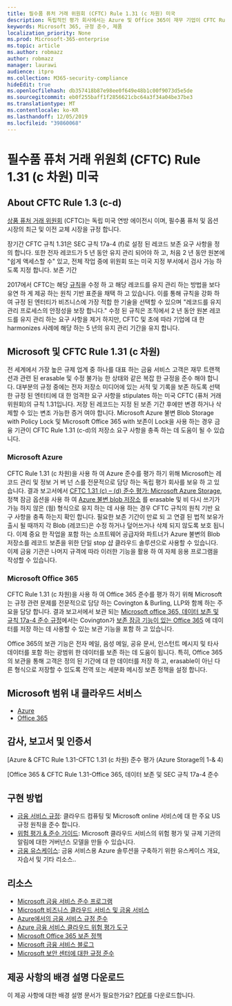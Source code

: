 ```yaml
---
title: 필수품 퓨처 거래 위원회 (CFTC) Rule 1.31 (c 차원) 미국
description: 독립적인 평가 회사에서는 Azure 및 Office 365이 재무 기업이 CFTC Rule 1.31 레코드 보존 및 불변의 저장소 요구 사항을 충족 하도록 도울 수 있음을 확인 했습니다.
keywords: Microsoft 365, 규정 준수, 제품
localization_priority: None
ms.prod: Microsoft-365-enterprise
ms.topic: article
ms.author: robmazz
author: robmazz
manager: laurawi
audience: itpro
ms.collection: M365-security-compliance
hideEdit: true
ms.openlocfilehash: db357418b87e98ee0f649e48b1c00f9073d5e5de
ms.sourcegitcommit: eb0f255baff1f2856621cbc64a3f34a04be37be3
ms.translationtype: MT
ms.contentlocale: ko-KR
ms.lasthandoff: 12/05/2019
ms.locfileid: "39860068"
---
```

# <a name="commodity-futures-trading-commission-cftc-rule-131c-d-united-states"></a>필수품 퓨처 거래 위원회 (CFTC) Rule 1.31 (c 차원) 미국

## <a name="about-cftc-rule-13c-d"></a>About CFTC Rule 1.3 (c-d)

[상품 퓨처 거래 위원회](https://www.cftc.gov/) (CFTC)는 독립 미국 연방 에이전시 이며, 필수품 퓨처 및 옵션 시장의 최근 및 이전 교체 시장을 규정 합니다.  
  
장기간 CFTC 규칙 1.31은 SEC 규칙 17a-4 (f)로 설정 된 레코드 보존 요구 사항을 정의 합니다. 또한 전자 레코드가 5 년 동안 유지 관리 되어야 하 고, 처음 2 년 동안 원본에 "쉽게 액세스할 수" 있고, 전체 작업 중에 위원회 또는 미국 지정 부서에서 검사 가능 하도록 지정 합니다. 보존 기간  
  
2017에서 CFTC는 해당 [규칙](https://www.cftc.gov/sites/default/files/idc/groups/public/@lrfederalregister/documents/file/2017-11014a.pdf)을 수정 하 고 해당 레코드를 유지 관리 하는 방법을 보다 유연 하 게 제공 하는 원칙 기반 표준을 채택 하 고 있습니다. 이를 통해 규칙을 강화 하 여 규정 된 엔터티가 비즈니스에 가장 적합 한 기술을 선택할 수 있으며 "레코드를 유지 관리 프로세스의 안정성을 보장 합니다." 수정 된 규칙은 조직에서 2 년 동안 원본 레코드를 유지 관리 하는 요구 사항을 제거 하지만, CFTC 및 초에 따라 기업에 대 한 harmonizes 사례에 해당 하는 5 년의 유지 관리 기간을 유지 합니다.

## <a name="microsoft-and-cftc-rule-131c-d"></a>Microsoft 및 CFTC Rule 1.31 (c 차원)

전 세계에서 가장 높은 규제 업계 중 하나를 대표 하는 금융 서비스 고객은 재무 트랜잭션과 관련 된 erasable 및 수정 불가능 한 상태와 같은 복잡 한 규정을 준수 해야 합니다. 대부분의 규정 중에는 전자 저장소 미디어에 있는 서적 및 기록을 보존 하도록 선택한 규정 된 엔터티에 대 한 엄격한 요구 사항을 stipulates 하는 미국 CFTC (퓨처 거래 위원회)의 규칙 1.31입니다. 저장 된 레코드는 지정 된 보존 기간 후에만 변경 하거나 삭제할 수 있는 변조 가능한 증거 여야 합니다. Microsoft Azure 불변 Blob Storage with Policy Lock 및 Microsoft Office 365 with 보존이 Lock을 사용 하는 경우 금융 기관이 CFTC Rule 1.31 (c-d)의 저장소 요구 사항을 충족 하는 데 도움이 될 수 있습니다.

### <a name="microsoft-azure"></a>Microsoft Azure

CFTC Rule 1.31 (c 차원)을 사용 하 여 Azure 준수를 평가 하기 위해 Microsoft는 레코드 관리 및 정보 거 버 넌 스를 전문적으로 담당 하는 독립 평가 회사를 보유 하 고 있습니다. 결과 보고서에서 [CFTC 1.31 (c) – (d) 준수 평가: Microsoft Azure Storage](https://servicetrust.microsoft.com/ViewPage/MSComplianceGuide?command=Download&downloadType=Document&downloadId=19b08fd4-d276-43e8-9461-715981d0ea20&docTab=4ce99610-c9c0-11e7-8c2c-f908a777fa4d_GRC_Assessment_Reports), 정책 잠금 옵션을 사용 하 여 [Azure 불변 blob 저장소](https://docs.microsoft.com/azure/storage/blobs/storage-blob-immutable-storage) 를 erasable 및 비 다시 쓰기가 가능 하지 않은 (웜) 형식으로 유지 하는 데 사용 하는 경우 CFTC 규칙의 원칙 기반 요구 사항을 충족 하는지 확인 합니다. 필요한 보존 기간이 만료 되 고 연결 된 법적 보유가 출시 될 때까지 각 Blob (레코드)은 수정 하거나 덮어쓰거나 삭제 되지 않도록 보호 됩니다. 이제 중요 한 작업을 포함 하는 소프트웨어 공급자와 파트너가 Azure 불변의 Blob 저장소를 레코드 보존을 위한 단일 stop 샵 클라우드 솔루션으로 사용할 수 있습니다. 이제 금융 기관은 나머지 규격에 따라 이러한 기능을 활용 하 여 자체 응용 프로그램을 작성할 수 있습니다.

### <a name="microsoft-office-365"></a>Microsoft Office 365

CFTC Rule 1.31 (c 차원)을 사용 하 여 Office 365 준수를 평가 하기 위해 Microsoft는 규정 관련 문제를 전문적으로 담당 하는 Covington & Burling, LLP와 함께 하는 주요을 담당 합니다. 결과 보고서에서 보관 되는 [Microsoft office 365, 데이터 보존 및 규칙 17a-4 준수 규정](https://go.microsoft.com/fwlink/?linkid=830440)에서는 Covington가 [보존 잠금 기능이 있는 Office 365](https://docs.microsoft.com/office365/securitycompliance/retention-policies#locking-a-retention-policy) 에 데이터를 저장 하는 데 사용할 수 있는 보관 기능을 포함 하 고 있습니다.

Office 365의 보관 기능은 전자 메일, 음성 메일, 공유 문서, 인스턴트 메시지 및 타사 데이터를 포함 하는 광범위 한 데이터를 보존 하는 데 도움이 됩니다. 특히, Office 365의 보관을 통해 고객은 정의 된 기간에 대 한 데이터를 저장 하 고, erasable이 아닌 다른 형식으로 저장할 수 있도록 전역 또는 세분화 메시징 보존 정책을 설정 합니다.

## <a name="microsoft-in-scope-cloud-services"></a>Microsoft 범위 내 클라우드 서비스

- [Azure](https://aka.ms/AzureCompliance)
- [Office 365](https://aka.ms/o365-compliance-framework)

## <a name="audits-reports-and-certificates"></a>감사, 보고서 및 인증서

[Azure & CFTC Rule 1.31-CFTC 1.31 (c 차원) 준수 평가 (Azure Storage의 1-& 4)

[Office 365 & CFTC Rule 1.31-Office 365, 데이터 보존 및 SEC 규칙 17a-4 준수

## <a name="how-to-implement"></a>구현 방법

- [금융 서비스 규정](https://servicetrust.microsoft.com/ViewPage/TrustDocuments?command=Download&downloadType=Document&downloadId=5b483567-00b0-4d86-96ae-ee887dadb61c&docTab=6d000410-c9e9-11e7-9a91-892aae8839ad_Compliance_Guides): 클라우드 컴퓨팅 및 Microsoft online 서비스에 대 한 주요 US 규정 원칙을 준수 합니다.
- [위험 평가 & 준수 가이드](https://aka.ms/RiskGovernanceGuide): Microsoft 클라우드 서비스의 위험 평가 및 규제 기관의 알림에 대한 거버넌스 모델을 만들 수 있습니다.
- [금융 유스케이스](https://docs.microsoft.com/azure/industry/financial/): 금융 서비스용 Azure 솔루션을 구축하기 위한 유스케이스 개요, 자습서 및 기타 리소스..

## <a name="resources"></a>리소스

- [Microsoft 금융 서비스 준수 프로그램](https://aka.ms/FSCP-Print)
- [Microsoft 비즈니스 클라우드 서비스 및 금융 서비스](https://www.microsoft.com/trustcenter/cloudservices/financialservices)
- [Azure에서의 금융 서비스 규정 준수](https://azure.microsoft.com/resources/videos/azurecon-2015-financial-services-compliance-in-azure/)
- [Azure 금융 서비스 클라우드 위험 평가 도구](https://aka.ms/FFIEC-CSDT)
- [Microsoft Office 365 보존 정책](https://docs.microsoft.com/office365/securitycompliance/retention-policies)
- [Microsoft 금융 서비스 블로그](https://techcommunity.microsoft.com/t5/Financial-Services-Blog/bg-p/FinancialServicesBlog)
- [Microsoft 보안 센터에 대한 규정 준수](https://www.microsoft.com/trust-center/compliance/compliance-overview)

## <a name="download-the-offering-backgrounder"></a>제공 사항의 배경 설명 다운로드

이 제공 사항에 대한 배경 설명 문서가 필요한가요? [PDF](https://download.microsoft.com/download/9/A/9/9A9847FE-164A-4321-8112-50719D9EA877/CFTC1.31-Compliance.pdf)를 다운로드합니다.
